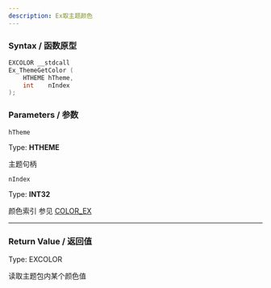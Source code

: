 ```yaml
---
description: Ex取主题颜色
---
```


### Syntax / 函数原型

```C++
EXCOLOR __stdcall 
Ex_ThemeGetColor (
    HTHEME hTheme,
    int    nIndex
);
```


### Parameters / 参数

`hTheme`

Type: **HTHEME**

主题句柄

`nIndex`

Type: **INT32**

颜色索引 参见 [COLOR_EX](../../const/COLOR_EX)

---

### Return Value / 返回值

Type: EXCOLOR

读取主题包内某个颜色值